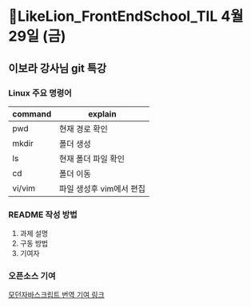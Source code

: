 # 🔖LikeLion_FrontEndSchool_TIL 4월 29일 (금)

## 이보라 강사님 git 특강

### Linux 주요 명령어 
| command | explain                  |
|---------|--------------------------|
| pwd     | 현재 경로 확인           |
| mkdir   | 폴더 생성                |
| ls      | 현재 폴더 파일 확인      |
| cd      | 폴더 이동                |
| vi/vim  | 파일 생성후 vim에서 편집 |

### README 작성 방법
1. 과제 설명
2. 구동 방법
3. 기여자

### 오픈소스 기여
[모던자바스크립트 번역 기여 링크](https://github.com/luckjjh/ko.javascript.info)